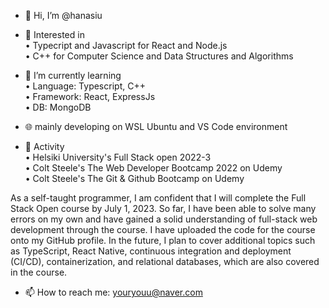 - 👋 Hi, I’m @hanasiu  

- 🌷 Interested in  
 • Typecript and Javascript for React and Node.js  
 • C++ for Computer Science and Data Structures and Algorithms  

- 🌱 I’m currently learning  
 • Language: Typescript, C++  
 • Framework: React, ExpressJs  
 • DB: MongoDB  
 
- 🌐 mainly developing on WSL Ubuntu and VS Code environment
              
- 💞️ Activity  
 • Helsiki University's Full Stack open 2022-3  
 • Colt Steele's The Web Developer Bootcamp 2022 on Udemy  
 • Colt Steele's The Git & Github Bootcamp on Udemy  

As a self-taught programmer, I am confident that I will complete the Full Stack Open course by July 1, 2023. So far, I have been able to solve many errors on my own and have gained a solid understanding of full-stack web development through the course. I have uploaded the code for the course onto my GitHub profile. In the future, I plan to cover additional topics such as TypeScript, React Native, continuous integration and deployment (CI/CD), containerization, and relational databases, which are also covered in the course.

- 📫 How to reach me: youryouu@naver.com
